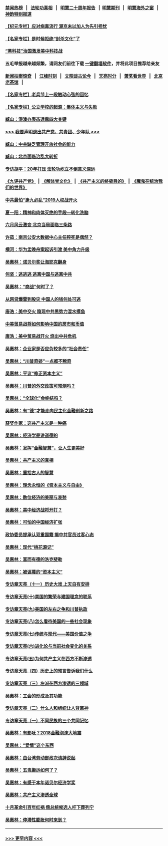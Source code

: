 #### [禁闻热榜](热点新闻.md?=0)  &nbsp;&nbsp;|&nbsp;&nbsp; [法轮功真相](https://github.com/gfw-breaker/truth/blob/master/README.md?=0) &nbsp;&nbsp;|&nbsp;&nbsp; [明慧二十周年报告](https://github.com/gfw-breaker/mh-reports/blob/master/README.md?=0) &nbsp;&nbsp;|&nbsp;&nbsp;[明慧期刊](https://github.com/gfw-breaker/mh-qikan) &nbsp;&nbsp;|&nbsp;&nbsp; [明慧海外之窗](https://github.com/gfw-breaker/mh-news/blob/master/README.md?=0) &nbsp;&nbsp;|&nbsp;&nbsp; [神韵特别报道](https://github.com/gfw-breaker/mh-news/blob/master/shenyun.md?=0)
#### [【纪元专栏】应对病毒流行 渥京未以加人为先引担忧](../pages/nsc423/n11875714.md?t=03071432) 
#### [【名家专栏】是时候拒绝“封杀文化”了](../pages/nsc423/n11814093.md?t=03071432) 
#### [“黑科技”治国激发美中科技战](../pages/nsc423/n11638056.md?t=03071432) 
#### 五毛举报越来越频繁，请网友们前往下载 [一键翻墙软件](https://github.com/gfw-breaker/ssr-accounts)，并将此项目推荐给亲友
#### [新闻拍案惊奇](https://github.com/gfw-breaker/banned-news/blob/master/pages/link4.md) &nbsp;&nbsp;|&nbsp;&nbsp; [江峰时刻](https://github.com/gfw-breaker/banned-news/blob/master/pages/link4.md) &nbsp;&nbsp;|&nbsp;&nbsp; [文昭谈古论今](https://github.com/gfw-breaker/banned-news/blob/master/pages/link4.md) &nbsp;&nbsp;|&nbsp;&nbsp; [天亮时分](https://github.com/gfw-breaker/banned-news/blob/master/pages/link4.md) &nbsp;&nbsp;|&nbsp;&nbsp; [萧茗看世界](https://github.com/gfw-breaker/banned-news/blob/master/pages/link4.md) &nbsp;&nbsp;|&nbsp;&nbsp; [北京老茶馆](https://github.com/gfw-breaker/banned-news/blob/master/pages/link4.md) &nbsp;&nbsp;|&nbsp;&nbsp; 
#### [【名家专栏】老兵节上一段触动心弦的回忆](../pages/nsc423/n11646016.md?t=03071432) 
#### [【名家专栏】公立学校的起源：集体主义与失败](../pages/nsc423/n11601833.md?t=03071432) 
#### [臧山：港澳办表态透露四大关键](../pages/nsc423/n11421628.md?t=03071432) 
#### [>>> 我要声明退出共产党、共青团、少年队 <<<](https://github.com/begood0513/goodnews/blob/master/quit/letter.md) 
#### [臧山：中共缺乏管理开放社会的能力](../pages/nsc423/n11407457.md?t=03071432) 
#### [臧山：北京面临治乱大转折](../pages/nsc423/n11406895.md?t=03071432) 
#### [专访胡平：20年打压 法轮功屹立不倒意义深远](../pages/nsc423/n11398800.md?t=03071432) 
#### [《九评共产党》](https://github.com/begood0513/9ping.md/blob/master/README.md) &nbsp;|&nbsp; [《解体党文化》](../../../../jtdwh.md/blob/master/README.md)  &nbsp;|&nbsp; [《共产主义的终极目的》](../../../../gczydzjmd.md/blob/master/README.md) &nbsp;|&nbsp; [《魔鬼在统治我们的世界》](../../../../mgztzwmdsj.md/blob/master/README.md) 
#### [中共最怕“逢九必乱”2019人权战开火](../pages/nsc423/n11385248.md?t=03071432) 
#### [夏一阳：精神和肉体灭绝的手段—转化洗脑](../pages/nsc423/n11368250.md?t=03071432) 
#### [六月风云激变 北京当局面临三条路](../pages/nsc423/n11313668.md?t=03071432) 
#### [许茹：南京公安大数据中心主任猝死是偶然？](../pages/nsc423/n11064744.md?t=03071432) 
#### [横河：华为孟晚舟案起诉引渡 美中角力升级](../pages/nsc423/n11027230.md?t=03071432) 
#### [吴惠林：诺贝尔奖让海耶克翻身](../pages/nsc423/n10890049.md?t=03071432) 
#### [何坚：逃逃逃 逃离中国与逃离中共](../pages/nsc423/n10592891.md?t=03071432) 
#### [吴惠林：“商战”何时了？](../pages/nsc423/n10573558.md?t=03071432) 
#### [从网贷爆雷到股灾 中国人的钱何处可逃](../pages/nsc423/n10572800.md?t=03071432) 
#### [唐浩：美中交火 隐现中共黑势力混水摸鱼](../pages/nsc423/n10544040.md?t=03071432) 
#### [中美贸易战将如何影响中国的房市和币值](../pages/nsc423/n10543697.md?t=03071432) 
#### [唐浩：美中贸易战开火 烧出中共危机](../pages/nsc423/n10540126.md?t=03071432) 
#### [吴惠林：企业家是否应负较多的“社会责任”](../pages/nsc423/n10535022.md?t=03071432) 
#### [吴惠林：“川普奇迹”一点都不稀奇](../pages/nsc423/n10512808.md?t=03071432) 
#### [吴惠林：平议“修正资本主义”](../pages/nsc423/n10495724.md?t=03071432) 
#### [吴惠林：川普的外交政策可预测吗？](../pages/nsc423/n10462387.md?t=03071432) 
#### [吴惠林：“全球化”会终结吗？](../pages/nsc423/n10452838.md?t=03071432) 
#### [吴惠林：有“德”才能走向民主化金融创新之路](../pages/nsc423/n10432292.md?t=03071432) 
#### [获奖作家：这共产主义是一种癌](../pages/nsc423/n10431541.md?t=03071432) 
#### [吴惠林：经济学是讲道德的](../pages/nsc423/n10398014.md?t=03071432) 
#### [吴惠林：发挥“金融智慧”，让人生更美好](../pages/nsc423/n10375019.md?t=03071432) 
#### [吴惠林：共产主义的真相](../pages/nsc423/n10351394.md?t=03071432) 
#### [吴惠林：重拾古人的智慧](../pages/nsc423/n10337691.md?t=03071432) 
#### [吴惠林：理念永恒的《资本主义与自由》](../pages/nsc423/n10316274.md?t=03071432) 
#### [吴惠林：数位经济的美丽与哀愁](../pages/nsc423/n10292946.md?t=03071432) 
#### [吴惠林：美中经济战将开打？](../pages/nsc423/n10258825.md?t=03071432) 
#### [吴惠林：可怕的中国经济扩张](../pages/nsc423/n10219147.md?t=03071432) 
#### [政协委员提承认双重国籍 揭中共官员过客心态](../pages/nsc423/n10208809.md?t=03071432) 
#### [吴惠林：现代“桃花源记”](../pages/nsc423/n10185234.md?t=03071432) 
#### [吴惠林：富而有德的洛克斐勒](../pages/nsc423/n10142264.md?t=03071432) 
#### [吴惠林：被诬蔑的“资本主义”](../pages/nsc423/n10124816.md?t=03071432) 
#### [专访章天亮（十一）历史大戏 上天自有安排](../pages/nsc423/n10094905.md?t=03071432) 
#### [专访章天亮(十)美国的繁荣与建国理念的联系](../pages/nsc423/n10094899.md?t=03071432) 
#### [专访章天亮(九)美国的左右之争和川普执政](../pages/nsc423/n10094889.md?t=03071432) 
#### [专访章天亮(八)怎么看待美国的一些社会现象](../pages/nsc423/n10094857.md?t=03071432) 
#### [专访章天亮(七)传统与现代——美国价值之争](../pages/nsc423/n10093140.md?t=03071432) 
#### [专访章天亮(六)进化论与当前社会变化的关系](../pages/nsc423/n10092036.md?t=03071432) 
#### [专访章天亮(五)为何共产主义在西方不断渗透](../pages/nsc423/n10083620.md?t=03071432) 
#### [专访章天亮（四）历史上的预言告诉我们什么](../pages/nsc423/n10083606.md?t=03071432) 
#### [专访章天亮（三）左派在西方渗透的三领域](../pages/nsc423/n10081115.md?t=03071432) 
#### [吴惠林：工会的形成及其功能](../pages/nsc423/n10080633.md?t=03071432) 
#### [专访章天亮（二）什么人和组织让人背离神](../pages/nsc423/n10076637.md?t=03071432) 
#### [专访章天亮（一）不同民族的三个共同记忆](../pages/nsc423/n10074188.md?t=03071432) 
#### [吴惠林：有影呒？2018金融泡沫大地震](../pages/nsc423/n10040534.md?t=03071432) 
#### [吴惠林：“爱情”这个东西](../pages/nsc423/n10019423.md?t=03071432) 
#### [吴惠林：由台湾劳动部政次请辞说起](../pages/nsc423/n9979679.md?t=03071432) 
#### [吴惠林：五鬼搬运如何了？](../pages/nsc423/n9925338.md?t=03071432) 
#### [吴惠林：有感于本年诺贝尔经济学奖](../pages/nsc423/n9871883.md?t=03071432) 
#### [吴惠林：共产主义渗透全球](../pages/nsc423/n9812748.md?t=03071432) 
#### [十月革命引百年红祸 俄总统候选人吁下葬列宁](../pages/nsc423/n9810182.md?t=03071432) 
#### [吴惠林：停滞性膨胀何时来到？](../pages/nsc423/n9764136.md?t=03071432) 

----
#### [ >>> 更早内容 <<< ](../indexes/nsc423-earlier.md)
